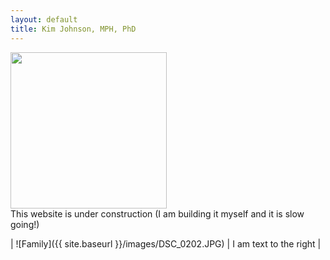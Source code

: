 ```yaml
---
layout: default
title: Kim Johnson, MPH, PhD
---
```


<div align="left"><img src="{{ site.baseurl }}/images/DSC_0202.JPG" width="250px"></div> This website is under construction (I am building it myself and it is slow going!)

| ![Family]({{ site.baseurl }}/images/DSC_0202.JPG) | I am text to the right |


